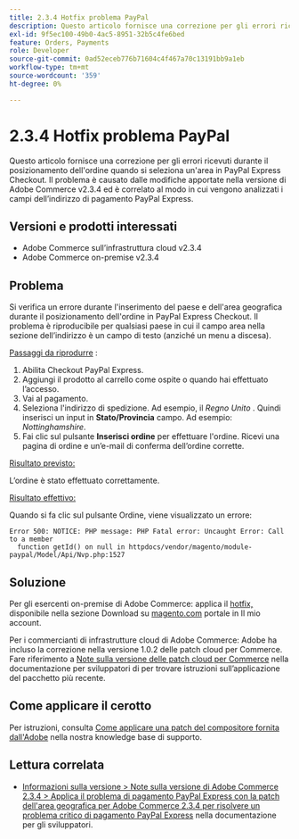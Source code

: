 ```yaml
---
title: 2.3.4 Hotfix problema PayPal
description: Questo articolo fornisce una correzione per gli errori ricevuti durante il posizionamento dell'ordine quando si seleziona un'area in PayPal Express Checkout. Il problema è causato dalle modifiche apportate nella versione di Adobe Commerce v2.3.4 ed è correlato al modo in cui vengono analizzati i campi dell’indirizzo di pagamento PayPal Express.
exl-id: 9f5ec100-49b0-4ac5-8951-32b5c4fe6bed
feature: Orders, Payments
role: Developer
source-git-commit: 0ad52eceb776b71604c4f467a70c13191bb9a1eb
workflow-type: tm+mt
source-wordcount: '359'
ht-degree: 0%

---
```


# 2.3.4 Hotfix problema PayPal

Questo articolo fornisce una correzione per gli errori ricevuti durante il posizionamento dell&#39;ordine quando si seleziona un&#39;area in PayPal Express Checkout. Il problema è causato dalle modifiche apportate nella versione di Adobe Commerce v2.3.4 ed è correlato al modo in cui vengono analizzati i campi dell’indirizzo di pagamento PayPal Express.

## Versioni e prodotti interessati

* Adobe Commerce sull’infrastruttura cloud v2.3.4
* Adobe Commerce on-premise v2.3.4

## Problema

Si verifica un errore durante l&#39;inserimento del paese e dell&#39;area geografica durante il posizionamento dell&#39;ordine in PayPal Express Checkout. Il problema è riproducibile per qualsiasi paese in cui il campo area nella sezione dell’indirizzo è un campo di testo (anziché un menu a discesa).

<u>Passaggi da riprodurre</u> :

1. Abilita Checkout PayPal Express.
1. Aggiungi il prodotto al carrello come ospite o quando hai effettuato l’accesso.
1. Vai al pagamento.
1. Seleziona l&#39;indirizzo di spedizione. Ad esempio, il *Regno Unito* . Quindi inserisci un input in **Stato/Provincia** campo. Ad esempio: *Nottinghamshire*.
1. Fai clic sul pulsante **Inserisci ordine** per effettuare l&#39;ordine. Ricevi una pagina di ordine e un’e-mail di conferma dell’ordine corrette.

<u>Risultato previsto:</u>

L’ordine è stato effettuato correttamente.

<u>Risultato effettivo:</u>

Quando si fa clic sul pulsante Ordine, viene visualizzato un errore:

```
Error 500: NOTICE: PHP message: PHP Fatal error: Uncaught Error: Call to a member
  function getId() on null in httpdocs/vendor/magento/module-paypal/Model/Api/Nvp.php:1527
```

## Soluzione

Per gli esercenti on-premise di Adobe Commerce: applica il [hotfix,](https://magento.com/tech-resources/download#download2353) disponibile nella sezione Download su [magento.com](https://magento.com) portale in Il mio account.

Per i commercianti di infrastrutture cloud di Adobe Commerce: Adobe ha incluso la correzione nella versione 1.0.2 delle patch cloud per Commerce. Fare riferimento a [Note sulla versione delle patch cloud per Commerce](https://devdocs.magento.com/cloud/release-notes/mcp-release-notes.html?itm_source=devdocs&amp;itm_medium=quick_search&amp;itm_campaign=federated_search&amp;itm_term=cloud%20patche) nella documentazione per sviluppatori di per trovare istruzioni sull’applicazione del pacchetto più recente.

## Come applicare il cerotto

Per istruzioni, consulta [Come applicare una patch del compositore fornita dall&#39;Adobe](/help/how-to/general/how-to-apply-a-composer-patch-provided-by-magento.md) nella nostra knowledge base di supporto.

## Lettura correlata

* [Informazioni sulla versione > Note sulla versione di Adobe Commerce 2.3.4 > Applica il problema di pagamento PayPal Express con la patch dell&#39;area geografica per Adobe Commerce 2.3.4 per risolvere un problema critico di pagamento PayPal Express](https://devdocs.magento.com/guides/v2.3/release-notes/release-notes-2-3-4-commerce.html#apply-the-paypal-express-checkout-issue-with-region-patch-for-magento-234-to-address-a-critical-paypal-express-checkout-issue) nella documentazione per gli sviluppatori.
